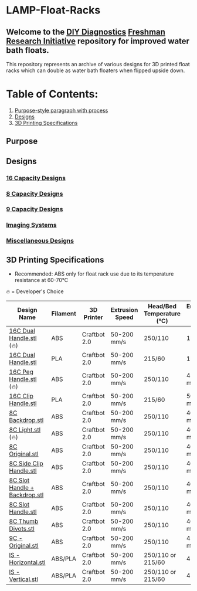 # LAMP-Float-Racks

## Welcome to the  [DIY Diagnostics](https://diystream.cns.utexas.edu/ "DIY Diagnostics")  [Freshman Research Initiative](https://cns.utexas.edu/fri "Freshman Research Initiative") repository for improved water bath floats.

This repository represents an archive of various designs for 3D printed float racks which can double as water bath floaters when flipped upside down.

# Table of Contents:
1. [Purpose-style paragraph with process](#Purpose)
2. [Designs](#Designs)
3. [3D Printing Specifications](#3D-Printing-Specifications)

## Purpose

## Designs
### [16 Capacity Designs](https://github.com/diydiagnostics/LAMP-Float-Racks/tree/master/16%20Capacity%20Designs)


### [8 Capacity Designs](https://github.com/diydiagnostics/LAMP-Float-Racks/tree/master/8%20Capacity%20Designs)


### [9 Capacity Designs](https://github.com/diydiagnostics/LAMP-Float-Racks/tree/master/9%20Capacity%20Designs)


### [Imaging Systems](https://github.com/diydiagnostics/LAMP-Float-Racks/tree/master/Imaging%20System%20Designs)


### [Miscellaneous Designs](https://github.com/diydiagnostics/LAMP-Float-Racks/tree/master/Miscellaneous%20Designs)


## 3D Printing Specifications

- Recommended: ABS only for float rack use due to its temperature resistance at 60-70℃

🔥 = Developer's Choice

Design Name | Filament  | 3D Printer  | Extrusion Speed | Head/Bed Temperature (℃)  | Estimated Print Time
----- | ------  | --------- | --------- | ---------|  --------
[16C Dual Handle.stl] (🔥)  | ABS | Craftbot 2.0  | 50-200 mm/s | 250/110 | 1 hour
[16C Dual Handle.stl] | PLA | Craftbot 2.0  | 50-200 mm/s | 215/60  | 1 hour
[16C Peg Handle.stl] (🔥)  | ABS | Craftbot 2.0  |  50-200 mm/s | 250/110 | 45 minutes
[16C Clip Handle.stl] | PLA | Craftbot 2.0  | 50-200 mm/s | 215/60 | 50 minutes
[8C Backdrop.stl] | ABS | Craftbot 2.0  | 50-200 mm/s | 250/110 | 40 minutes
[8C Light.stl] (🔥)  | ABS | Craftbot 2.0  |  50-200 mm/s | 250/110 | 40 minutes
[8C Original.stl] | ABS | Craftbot 2.0  | 50-200 mm/s | 250/110 | 40 minutes
[8C Side Clip Handle.stl] | ABS | Craftbot 2.0  | 50-200 mm/s | 250/110 | 40 minutes
[8C Slot Handle + Backdrop.stl] | ABS | Craftbot 2.0  | 50-200 mm/s | 250/110 | 40 minutes
[8C Slot Handle.stl]  | ABS | Craftbot 2.0  | 50-200 mm/s | 250/110 | 40 minutes
[8C Thumb Divots.stl] | ABS | Craftbot 2.0  | 50-200 mm/s | 250/110 | 40 minutes
[9C - Original.stl] | ABS | Craftbot 2.0  | 50-200 mm/s | 250/110 | 45 minutes
[IS - Horizontal.stl]  | ABS/PLA | Craftbot 2.0  |  50-200 mm/s | 250/110 or 215/60 | 4 hours +
[IS - Vertical.stl]  | ABS/PLA | Craftbot 2.0  |  50-200 mm/s | 250/110 or 215/60 | 4 hours +


[16C Dual Handle.stl]: https://github.com/diydiagnostics/LAMP-Float-Racks/blob/master/16%20Capacity%20Designs/16C%20-%20Dual%20Handle.stl
[16C Dual Handle.stl]: https://github.com/diydiagnostics/LAMP-Float-Racks/blob/master/16%20Capacity%20Designs/16C%20-%20Dual%20Handle.stl
[16C Peg Handle.stl]: https://github.com/diydiagnostics/LAMP-Float-Racks/blob/master/16%20Capacity%20Designs/16C%20-%20Peg%20Handle.stl
[16C Clip Handle.stl]: https://github.com/diydiagnostics/LAMP-Float-Racks/blob/master/16%20Capacity%20Designs/16C%20-%20Clip%20Handle.stl
[8C Backdrop.stl]: https://github.com/diydiagnostics/LAMP-Float-Racks/blob/master/8%20Capacity%20Designs/8C%20-%20Backdrop.stl
[8C Light.stl]: https://github.com/diydiagnostics/LAMP-Float-Racks/blob/master/8%20Capacity%20Designs/8C%20-%20Light.stl
[8C Original.stl]: https://github.com/diydiagnostics/LAMP-Float-Racks/blob/master/8%20Capacity%20Designs/8C%20-%20Original.stl
[8C Side Clip Handle.stl]: https://github.com/diydiagnostics/LAMP-Float-Racks/blob/master/8%20Capacity%20Designs/8C%20-%20Side%20Clip%20Handle.stl
[8C Slot Handle + Backdrop.stl]: https://github.com/diydiagnostics/LAMP-Float-Racks/blob/master/8%20Capacity%20Designs/8C%20-%20Slot%20Handle%20%2B%20Backdrop.stl
[8C Slot Handle.stl]: https://github.com/diydiagnostics/LAMP-Float-Racks/blob/master/8%20Capacity%20Designs/8C%20-%20Slot%20Handle.stl
[8C Thumb Divots.stl]: https://github.com/diydiagnostics/LAMP-Float-Racks/blob/master/8%20Capacity%20Designs/8C%20-%20Thumb%20Divots.stl
[9C - Original.stl]: https://github.com/diydiagnostics/LAMP-Float-Racks/blob/master/9%20Capacity%20Designs/9C%20-%20Original.stl
[IS - Horizontal.stl]: https://github.com/diydiagnostics/LAMP-Float-Racks/blob/master/Imaging%20System%20Designs/IS%20-%20Horizontal.stl
[IS - Vertical.stl]: https://github.com/diydiagnostics/LAMP-Float-Racks/blob/master/Imaging%20System%20Designs/IS%20-%20Vertical.stl
